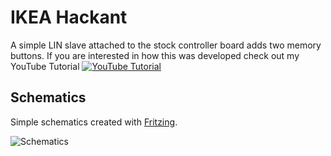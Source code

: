 # IKEA Hackant

A simple LIN slave attached to the stock controller board adds two memory buttons.
If you are interested in how this was developed check out my YouTube Tutorial
[![YouTube Tutorial](http://img.youtube.com/vi/AB75AxprXqQ/0.jpg)](https://www.youtube.com/watch?v=AB75AxprXqQ "IKEA Bekant Table Hacking")

## Schematics

Simple schematics created with [Fritzing](http://fritzing.org/home/ "Fritzing").

![Schematics]("Schematics_schem.png")
